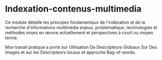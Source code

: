 # Indexation-contenus-multimedia

Ce  module  détaille  les  principes  fondamentaux  de  l'indexation  et  de  la  recherche d'informations  multimédia   enjeux, problématique,  technologies et méthodes  mises en œuvre  actuellement et perspectives à court ou moyen  terme.

Mon travail pratique a porte sur Utilisation De Descripteurs Globaux Sur Des Images et sur les Descripteurs locaux et approche Bag-of-words.

